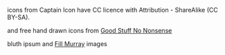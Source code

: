 
icons from Captain Icon have CC licence with Attribution - ShareAlike (CC BY-SA).

and free hand drawn icons from [Good Stuff No Nonsense](goodstuffnononsense.com)

bluth ipsum and [Fill Murray](fillmurray.com) images
